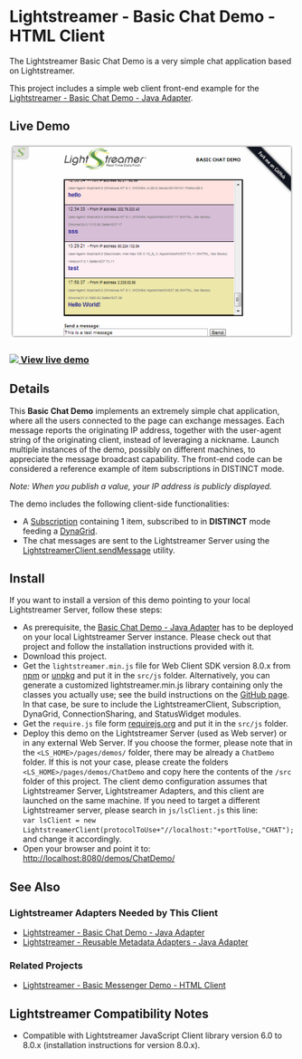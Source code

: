 # Lightstreamer - Basic Chat Demo - HTML Client #
<!-- START DESCRIPTION lightstreamer-example-chat-client-javascript -->

The Lightstreamer Basic Chat Demo is a very simple chat application based on Lightstreamer.

This project includes a simple web client front-end example for the [Lightstreamer - Basic Chat Demo - Java Adapter](https://github.com/Lightstreamer/Lightstreamer-example-Chat-adapter-java).

## Live Demo

[![screenshot](screen_chat_large.png)](https://demos.lightstreamer.com/ChatDemo/)

### [![](http://demos.lightstreamer.com/site/img/play.png) View live demo](https://demos.lightstreamer.com/ChatDemo/)

## Details

This <b>Basic Chat Demo</b> implements an extremely simple chat application, where all the users connected to the page can exchange messages. Each message reports the originating IP address, together with the user-agent string of the originating client, instead of leveraging a nickname.
Launch multiple instances of the demo, possibly on different machines, to appreciate the message broadcast capability.
The front-end code can be considered a reference example of item subscriptions in DISTINCT mode.

*Note: When you publish a value, your IP address is publicly displayed.*

The demo includes the following client-side functionalities:
* A [Subscription](https://lightstreamer.com/api/ls-web-client/latest/Subscription.html) containing 1 item, subscribed to in <b>DISTINCT</b> mode feeding a [DynaGrid](https://lightstreamer.com/api/ls-web-client/latest/DynaGrid.html).
* The chat messages are sent to the Lightstreamer Server using the [LightstreamerClient.sendMessage](https://lightstreamer.com/api/ls-web-client/latest/LightstreamerClient.html#sendMessage) utility.

<!-- END DESCRIPTION lightstreamer-example-chat-client-javascript -->

## Install
If you want to install a version of this demo pointing to your local Lightstreamer Server, follow these steps:
* As prerequisite, the [Basic Chat Demo - Java Adapter](https://github.com/Lightstreamer/Lightstreamer-example-Chat-adapter-java) has to be deployed on your local Lightstreamer Server instance. Please check out that project and follow the installation instructions provided with it.
* Download this project.
* Get the `lightstreamer.min.js` file for Web Client SDK version 8.0.x from [npm](https://www.npmjs.com/package/lightstreamer-client-web/v/8.0.7) or [unpkg](https://unpkg.com/lightstreamer-client-web@8.0/lightstreamer.min.js) and put it in the `src/js` folder.
  Alternatively, you can generate a customized lightstreamer.min.js library containing only the classes you actually use;
  see the build instructions on the [GitHub page](https://github.com/Lightstreamer/Lightstreamer-lib-client-javascript#building).
  In that case, be sure to include the LightstreamerClient, Subscription, DynaGrid, ConnectionSharing, and StatusWidget modules.
* Get the `require.js` file form [requirejs.org](http://requirejs.org/docs/download.html) and put it in the `src/js` folder.
* Deploy this demo on the Lightstreamer Server (used as Web server) or in any external Web Server. If you choose the former, please note that in the `<LS_HOME>/pages/demos/` folder, there may be already a `ChatDemo` folder. If this is not your case, please create the folders `<LS_HOME>/pages/demos/ChatDemo` and copy here the contents of the `/src` folder of this project.
The client demo configuration assumes that Lightstreamer Server, Lightstreamer Adapters, and this client are launched on the same machine. If you need to target a different Lightstreamer server, please search in `js/lsClient.js` this line:<BR/> `var lsClient = new LightstreamerClient(protocolToUse+"//localhost:"+portToUse,"CHAT");`<BR/> and change it accordingly.
* Open your browser and point it to: [http://localhost:8080/demos/ChatDemo/](http://localhost:8080/demos/ChatDemo/)

## See Also

### Lightstreamer Adapters Needed by This Client
<!-- START RELATED_ENTRIES -->

* [Lightstreamer - Basic Chat Demo - Java Adapter](https://github.com/Lightstreamer/Lightstreamer-example-Chat-adapter-java)
* [Lightstreamer - Reusable Metadata Adapters - Java Adapter](https://github.com/Lightstreamer/Lightstreamer-example-ReusableMetadata-adapter-java)

<!-- END RELATED_ENTRIES -->

### Related Projects

* [Lightstreamer - Basic Messenger Demo - HTML Client](https://github.com/Lightstreamer/Lightstreamer-example-Messenger-client-javascript)

## Lightstreamer Compatibility Notes

- Compatible with Lightstreamer JavaScript Client library version 6.0 to 8.0.x (installation instructions for version 8.0.x).
